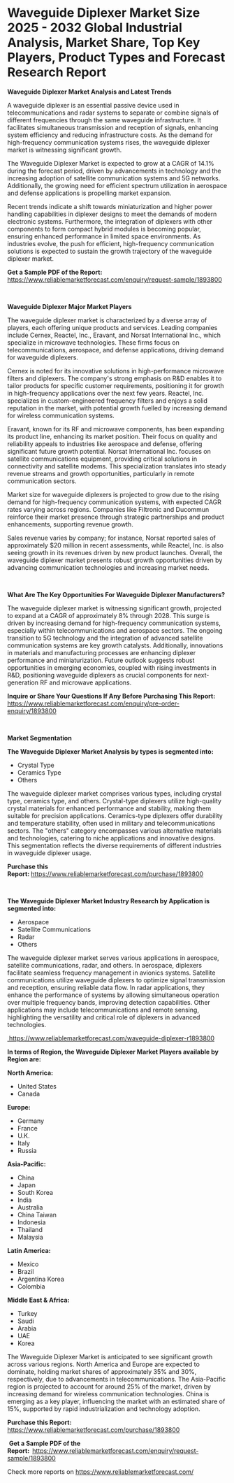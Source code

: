 <p><h1>Waveguide Diplexer Market Size 2025 - 2032 Global Industrial Analysis, Market Share, Top Key Players, Product Types and Forecast Research Report</h1></p><p><strong>Waveguide Diplexer Market Analysis and Latest Trends</strong></p>
<p><p>A waveguide diplexer is an essential passive device used in telecommunications and radar systems to separate or combine signals of different frequencies through the same waveguide infrastructure. It facilitates simultaneous transmission and reception of signals, enhancing system efficiency and reducing infrastructure costs. As the demand for high-frequency communication systems rises, the waveguide diplexer market is witnessing significant growth.</p><p>The Waveguide Diplexer Market is expected to grow at a CAGR of 14.1% during the forecast period, driven by advancements in technology and the increasing adoption of satellite communication systems and 5G networks. Additionally, the growing need for efficient spectrum utilization in aerospace and defense applications is propelling market expansion. </p><p>Recent trends indicate a shift towards miniaturization and higher power handling capabilities in diplexer designs to meet the demands of modern electronic systems. Furthermore, the integration of diplexers with other components to form compact hybrid modules is becoming popular, ensuring enhanced performance in limited space environments. As industries evolve, the push for efficient, high-frequency communication solutions is expected to sustain the growth trajectory of the waveguide diplexer market.</p></p>
<p><strong>Get a Sample PDF of the Report:&nbsp;</strong> <a href="https://www.reliablemarketforecast.com/enquiry/request-sample/1893800?utm_campaign=3029&utm_medium=2&utm_source=Github&utm_content=ia&utm_term=06042025&utm_id=waveguide-diplexer">https://www.reliablemarketforecast.com/enquiry/request-sample/1893800</a></p>
<p>&nbsp;</p>
<p><strong>Waveguide Diplexer Major Market Players</strong></p>
<p><p>The waveguide diplexer market is characterized by a diverse array of players, each offering unique products and services. Leading companies include Cernex, Reactel, Inc., Eravant, and Norsat International Inc., which specialize in microwave technologies. These firms focus on telecommunications, aerospace, and defense applications, driving demand for waveguide diplexers.</p><p>Cernex is noted for its innovative solutions in high-performance microwave filters and diplexers. The company's strong emphasis on R&D enables it to tailor products for specific customer requirements, positioning it for growth in high-frequency applications over the next few years. Reactel, Inc. specializes in custom-engineered frequency filters and enjoys a solid reputation in the market, with potential growth fuelled by increasing demand for wireless communication systems.</p><p>Eravant, known for its RF and microwave components, has been expanding its product line, enhancing its market position. Their focus on quality and reliability appeals to industries like aerospace and defense, offering significant future growth potential. Norsat International Inc. focuses on satellite communications equipment, providing critical solutions in connectivity and satellite modems. This specialization translates into steady revenue streams and growth opportunities, particularly in remote communication sectors.</p><p>Market size for waveguide diplexers is projected to grow due to the rising demand for high-frequency communication systems, with expected CAGR rates varying across regions. Companies like Filtronic and Ducommun reinforce their market presence through strategic partnerships and product enhancements, supporting revenue growth.</p><p>Sales revenue varies by company; for instance, Norsat reported sales of approximately $20 million in recent assessments, while Reactel, Inc. is also seeing growth in its revenues driven by new product launches. Overall, the waveguide diplexer market presents robust growth opportunities driven by advancing communication technologies and increasing market needs.</p></p>
<p>&nbsp;</p>
<p><strong>What Are The Key Opportunities For Waveguide Diplexer Manufacturers?</strong></p>
<p><p>The waveguide diplexer market is witnessing significant growth, projected to expand at a CAGR of approximately 8% through 2028. This surge is driven by increasing demand for high-frequency communication systems, especially within telecommunications and aerospace sectors. The ongoing transition to 5G technology and the integration of advanced satellite communication systems are key growth catalysts. Additionally, innovations in materials and manufacturing processes are enhancing diplexer performance and miniaturization. Future outlook suggests robust opportunities in emerging economies, coupled with rising investments in R&D, positioning waveguide diplexers as crucial components for next-generation RF and microwave applications.</p></p>
<p><strong>Inquire or Share Your Questions If Any Before Purchasing This Report:</strong> <a href="https://www.reliablemarketforecast.com/enquiry/pre-order-enquiry/1893800?utm_campaign=3029&utm_medium=2&utm_source=Github&utm_content=ia&utm_term=06042025&utm_id=waveguide-diplexer">https://www.reliablemarketforecast.com/enquiry/pre-order-enquiry/1893800</a></p>
<p>&nbsp;</p>
<p><strong>Market Segmentation</strong></p>
<p><strong>The Waveguide Diplexer Market Analysis by types is segmented into:</strong></p>
<p><ul><li>Crystal Type</li><li>Ceramics Type</li><li>Others</li></ul></p>
<p><p>The waveguide diplexer market comprises various types, including crystal type, ceramics type, and others. Crystal-type diplexers utilize high-quality crystal materials for enhanced performance and stability, making them suitable for precision applications. Ceramics-type diplexers offer durability and temperature stability, often used in military and telecommunications sectors. The "others" category encompasses various alternative materials and technologies, catering to niche applications and innovative designs. This segmentation reflects the diverse requirements of different industries in waveguide diplexer usage.</p></p>
<p><strong>Purchase this Report:&nbsp;</strong><a href="https://www.reliablemarketforecast.com/purchase/1893800?utm_campaign=3029&utm_medium=2&utm_source=Github&utm_content=ia&utm_term=06042025&utm_id=waveguide-diplexer">https://www.reliablemarketforecast.com/purchase/1893800</a></p>
<p>&nbsp;</p>
<p><strong>The Waveguide Diplexer Market Industry Research by Application is segmented into:</strong></p>
<p><ul><li>Aerospace</li><li>Satellite Communications</li><li>Radar</li><li>Others</li></ul></p>
<p><p>The waveguide diplexer market serves various applications in aerospace, satellite communications, radar, and others. In aerospace, diplexers facilitate seamless frequency management in avionics systems. Satellite communications utilize waveguide diplexers to optimize signal transmission and reception, ensuring reliable data flow. In radar applications, they enhance the performance of systems by allowing simultaneous operation over multiple frequency bands, improving detection capabilities. Other applications may include telecommunications and remote sensing, highlighting the versatility and critical role of diplexers in advanced technologies.</p></p>
<p><a href="https://www.reliablemarketforecast.com/waveguide-diplexer-r1893800?utm_campaign=3029&utm_medium=2&utm_source=Github&utm_content=ia&utm_term=06042025&utm_id=waveguide-diplexer">&nbsp;https://www.reliablemarketforecast.com/waveguide-diplexer-r1893800</a></p>
<p><strong>In terms of Region, the Waveguide Diplexer Market Players available by Region are:</strong></p>
<p>
    <p> <strong> North America: </strong>
        <ul>
            <li>United States</li>
            <li>Canada</li>
        </ul>
        </p> 
    <p> <strong> Europe: </strong>
        <ul>
            <li>Germany</li>
            <li>France</li>
            <li>U.K.</li>
            <li>Italy</li>
            <li>Russia</li>
        </ul>
        </p> 
    <p> <strong> Asia-Pacific: </strong>
        <ul>
            <li>China</li>
            <li>Japan</li>
            <li>South Korea</li>
            <li>India</li>
            <li>Australia</li>
            <li>China Taiwan</li>
            <li>Indonesia</li>
            <li>Thailand</li>
            <li>Malaysia</li>
        </ul>
        </p> 
    <p> <strong> Latin America: </strong>
        <ul>
            <li>Mexico</li>
            <li>Brazil</li>
            <li>Argentina Korea</li>
            <li>Colombia</li>
        </ul>
        </p> 
    <p> <strong> Middle East & Africa: </strong>
        <ul>
            <li>Turkey</li>
            <li>Saudi</li>
            <li>Arabia</li>
            <li>UAE</li>
            <li>Korea</li>
        </ul>
    </p>
    </p>
<p><p>The Waveguide Diplexer Market is anticipated to see significant growth across various regions. North America and Europe are expected to dominate, holding market shares of approximately 35% and 30%, respectively, due to advancements in telecommunications. The Asia-Pacific region is projected to account for around 25% of the market, driven by increasing demand for wireless communication technologies. China is emerging as a key player, influencing the market with an estimated share of 15%, supported by rapid industrialization and technology adoption.</p></p>
<p><strong>Purchase this Report: </strong><a href="https://www.reliablemarketforecast.com/purchase/1893800?utm_campaign=3029&utm_medium=2&utm_source=Github&utm_content=ia&utm_term=06042025&utm_id=waveguide-diplexer">https://www.reliablemarketforecast.com/purchase/1893800</a></p>
<p>&nbsp;<strong>Get a Sample PDF of the Report:&nbsp;&nbsp;</strong><a href="https://www.reliablemarketforecast.com/enquiry/request-sample/1893800?utm_campaign=3029&utm_medium=2&utm_source=Github&utm_content=ia&utm_term=06042025&utm_id=waveguide-diplexer">https://www.reliablemarketforecast.com/enquiry/request-sample/1893800</a></p>
<p><strong></strong></p>
<p>Check more reports on <a href="https://www.reliablemarketforecast.com/?utm_campaign=3029&utm_medium=2&utm_source=Github&utm_content=ia&utm_term=06042025&utm_id=waveguide-diplexer">https://www.reliablemarketforecast.com/</a></p>